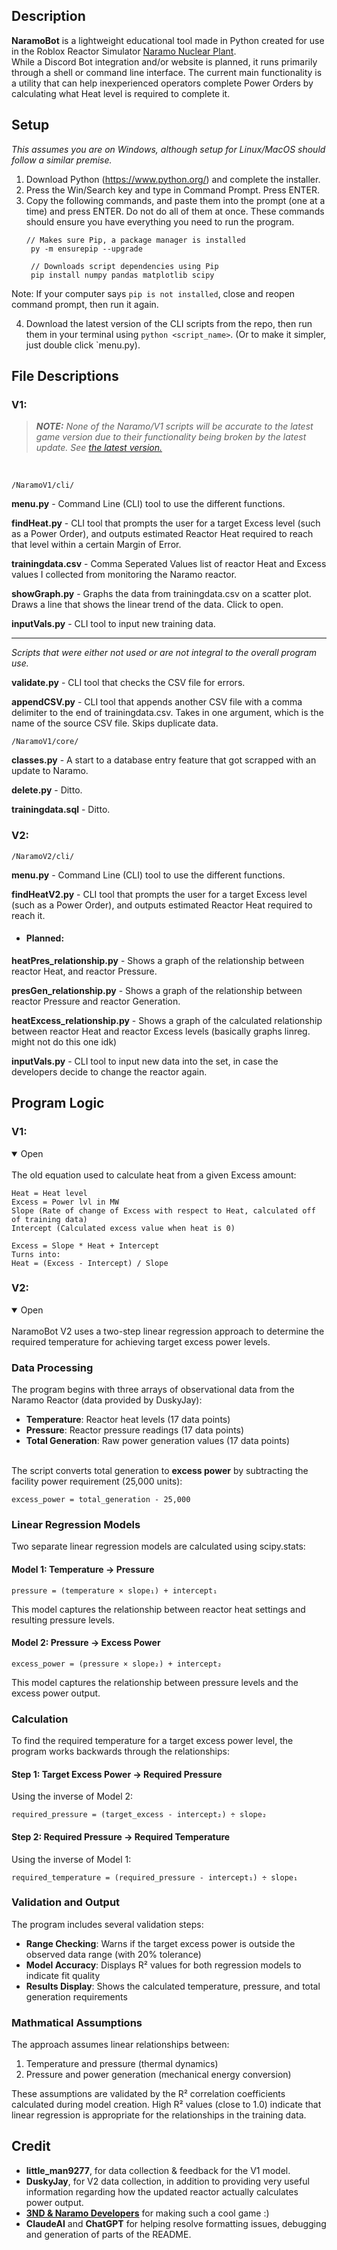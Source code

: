 
## Description
**NaramoBot** is a lightweight educational tool made in Python created for use in the Roblox Reactor Simulator [Naramo Nuclear Plant](https://www.roblox.com/games/98626216952426/UPDATE-Naramo-Nuclear-Plant). <br/>
While a Discord Bot integration and/or website is planned, it runs primarily through a shell or command line interface.
The current main functionality is a utility that can help inexperienced operators complete Power Orders by calculating what Heat level is required to complete it. 

## Setup
*This assumes you are on Windows, although setup for Linux/MacOS should follow a similar premise.*

1. Download Python (https://www.python.org/) and complete the installer.
2. Press the Win/Search key and type in Command Prompt. Press ENTER.
3. Copy the following commands, and paste them into the prompt (one at a time) and press ENTER. Do not do all of them at once.
These commands should ensure you have everything you need to run the program.
   ```
   // Makes sure Pip, a package manager is installed
	py -m ensurepip --upgrade 

	// Downloads script dependencies using Pip
	pip install numpy pandas matplotlib scipy 
	```

Note: If your computer says `pip is not installed`, close and reopen command prompt, then run it again.

4. Download the latest version of the CLI scripts from the repo, then run them in your terminal using `python <script_name>`. (Or to make it simpler, just double click `menu.py).

## File Descriptions

### V1:
> **_NOTE:_**  *None of the Naramo/V1 scripts will be accurate to the latest game version due to their functionality being broken by the latest update. See [the latest version.](https://github.com/slo0py/NaramoBot/?tab=readme-ov-file#v2)* 

<br/>

`/NaramoV1/cli/`

**menu.py** - Command Line (CLI) tool to use the different functions.

**findHeat.py** - CLI tool that prompts the user for a target Excess level (such as a Power Order), and outputs estimated Reactor Heat required to reach that level within a certain Margin of Error.

**trainingdata.csv** - Comma Seperated Values list of reactor Heat and Excess values I collected from monitoring the Naramo reactor.

**showGraph.py** - Graphs the data from trainingdata.csv on a scatter plot. Draws a line that shows the linear trend of the data. Click to open.

**inputVals.py** - CLI tool to input new training data.

---

*Scripts that were either not used or are not integral to the overall program use.*

**validate.py** - CLI tool that checks the CSV file for errors. 

**appendCSV.py** - CLI tool that appends another CSV file with a comma delimiter to the end of trainingdata.csv. Takes in one argument, which is the name of the source CSV file. Skips duplicate data.

`/NaramoV1/core/`

**classes.py** - A start to a database entry feature that got scrapped with an update to Naramo.

**delete.py** - Ditto.

**trainingdata.sql** - Ditto.

### V2:
`/NaramoV2/cli/` <br/>

**menu.py** - Command Line (CLI) tool to use the different functions.

**findHeatV2.py** - CLI tool that prompts the user for a target Excess level (such as a Power Order), and outputs estimated Reactor Heat required to reach it.

- #### Planned:<br/>
**heatPres_relationship.py** - Shows a graph of the relationship between reactor Heat, and reactor Pressure.

**presGen_relationship.py** - Shows a graph of the relationship between reactor Pressure and reactor Generation.

**heatExcess_relationship.py** - Shows a graph of the calculated relationship between reactor Heat and reactor Excess levels (basically graphs linreg. might not do this one idk)

**inputVals.py** - CLI tool to input new data into the set, in case the developers decide to change the reactor again.

## Program Logic

### V1:
<details open>
<summary>Open</summary>
<br>
The old equation used to calculate heat from a given Excess amount:

	Heat = Heat level 
	Excess = Power lvl in MW
	Slope (Rate of change of Excess with respect to Heat, calculated off of training data)
	Intercept (Calculated excess value when heat is 0)
	
	Excess = Slope * Heat + Intercept
	Turns into:
	Heat = (Excess - Intercept) / Slope
</details>



### V2:

<details open>
<summary>Open</summary>
<br>
NaramoBot V2 uses a two-step linear regression approach to determine the required temperature for achieving target excess power levels.

### Data Processing

The program begins with three arrays of observational data from the Naramo Reactor (data provided by DuskyJay):
- **Temperature**: Reactor heat levels (17 data points) 
- **Pressure**: Reactor pressure readings (17 data points) 
- **Total Generation**: Raw power generation values (17 data points) <br/><br/>


The script converts total generation to **excess power** by subtracting the facility power requirement (25,000 units):
```
excess_power = total_generation - 25,000
```

### Linear Regression Models

Two separate linear regression models are calculated using scipy.stats:

#### Model 1: Temperature → Pressure
```
pressure = (temperature × slope₁) + intercept₁
```
This model captures the relationship between reactor heat settings and resulting pressure levels.

#### Model 2: Pressure → Excess Power
```
excess_power = (pressure × slope₂) + intercept₂
```
This model captures the relationship between pressure levels and the excess power output.

### Calculation

To find the required temperature for a target excess power level, the program works backwards through the relationships:

#### Step 1: Target Excess Power → Required Pressure
Using the inverse of Model 2:
```
required_pressure = (target_excess - intercept₂) ÷ slope₂
```

#### Step 2: Required Pressure → Required Temperature  
Using the inverse of Model 1:
```
required_temperature = (required_pressure - intercept₁) ÷ slope₁
```

### Validation and Output

The program includes several validation steps:
- **Range Checking**: Warns if the target excess power is outside the observed data range (with 20% tolerance)
- **Model Accuracy**: Displays R² values for both regression models to indicate fit quality
- **Results Display**: Shows the calculated temperature, pressure, and total generation requirements

### Mathmatical Assumptions

The approach assumes linear relationships between:
1. Temperature and pressure (thermal dynamics)
2. Pressure and power generation (mechanical energy conversion)

These assumptions are validated by the R² correlation coefficients calculated during model creation. High R² values (close to 1.0) indicate that linear regression is appropriate for the relationships in the training data.
</details>





## Credit
- **little_man9277**, for data collection & feedback for the V1 model.
- **DuskyJay**, for V2 data collection, in addition to providing very useful information regarding how the updated reactor actually calculates power output.
- **[3ND & Naramo Developers](https://www.roblox.com/communities/2704934/The-Noobic-Stratocracy#!/about)** 	for making such a cool game :)
- **ClaudeAI** and **ChatGPT** for helping resolve formatting issues, debugging and generation of parts of the README.
